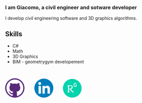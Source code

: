 
### I am Giacomo, a civil engineer and sotware developer
I develop civil engineering software and 3D graphics algorithms.


## Skills
* C#
* Math
* 3D Graphics
* BIM - geometrygym developement

&nbsp;

[<img src='https://github.com/giacomolamanna/giacomolamanna/blob/main/github_icon.png' alt='github' height='62'>](https://github.com/giacomolamanna) &nbsp;&nbsp;&nbsp;&nbsp;&nbsp;&nbsp; [<img src='https://github.com/giacomolamanna/giacomolamanna/blob/main/LinkedIn_icon.png' alt='linkedin' height='61'>](https://www.linkedin.com/in/giacomo-lamanna/) &nbsp;&nbsp;&nbsp;&nbsp;&nbsp;&nbsp; [<img src='https://github.com/giacomolamanna/giacomolamanna/blob/main/ResearchGate_icon.png' alt='researchgate' height='60'>](https://www.researchgate.net/profile/Giacomo-Lamanna)  

